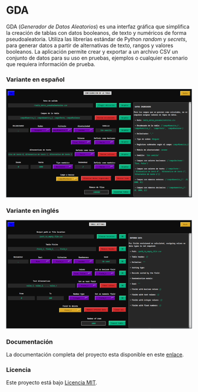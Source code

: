# GDA
GDA (*Generador de Datos Aleatorios*) es una interfaz gráfica que simplifica la creación de tablas con datos booleanos, de texto y numéricos de forma pseudoaleatoria. Utiliza las librerías estándar de Python *random* y *secrets*, para generar datos a partir de alternativas de texto, rangos y valores booleanos. La aplicación permite crear y exportar a un archivo CSV un conjunto de datos para su uso en pruebas, ejemplos o cualquier escenario que requiera información de prueba.


### Variante en español
![interfaz_gda_es](imgs/gda_es.png)


### Variante en inglés
![interfaz_gda_en](imgs/gda_en.png)

### Documentación
La documentación completa del proyecto esta disponible en este [enlace](https://errejotaeme.github.io/proyecto_tkinter/).

### Licencia

Este proyecto está bajo [Licencia MIT](LICENSE.txt).
